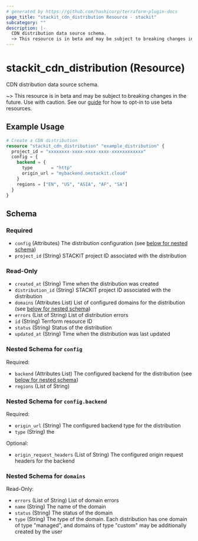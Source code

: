 ```yaml
---
# generated by https://github.com/hashicorp/terraform-plugin-docs
page_title: "stackit_cdn_distribution Resource - stackit"
subcategory: ""
description: |-
  CDN distribution data source schema.
  ~> This resource is in beta and may be subject to breaking changes in the future. Use with caution. See our guide https://registry.terraform.io/providers/stackitcloud/stackit/latest/docs/guides/opting_into_beta_resources for how to opt-in to use beta resources.
---
```


# stackit_cdn_distribution (Resource)

CDN distribution data source schema.

~> This resource is in beta and may be subject to breaking changes in the future. Use with caution. See our [guide](https://registry.terraform.io/providers/stackitcloud/stackit/latest/docs/guides/opting_into_beta_resources) for how to opt-in to use beta resources.

## Example Usage

```terraform
# Create a CDN distribution
resource "stackit_cdn_distribution" "example_distribution" {
  project_id = "xxxxxxxx-xxxx-xxxx-xxxx-xxxxxxxxxxxx"
  config = {
    backend = {
      type       = "http"
      origin_url = "mybackend.onstackit.cloud"
    }
    regions = ["EN", "US", "ASIA", "AF", "SA"]
  }
}
```

<!-- schema generated by tfplugindocs -->
## Schema

### Required

- `config` (Attributes) The distribution configuration (see [below for nested schema](#nestedatt--config))
- `project_id` (String) STACKIT project ID associated with the distribution

### Read-Only

- `created_at` (String) Time when the distribution was created
- `distribution_id` (String) STACKIT project ID associated with the distribution
- `domains` (Attributes List) List of configured domains for the distribution (see [below for nested schema](#nestedatt--domains))
- `errors` (List of String) List of distribution errors
- `id` (String) Terrform resource ID
- `status` (String) Status of the distribution
- `updated_at` (String) Time when the distribution was last updated

<a id="nestedatt--config"></a>
### Nested Schema for `config`

Required:

- `backend` (Attributes List) The configured backend for the distribution (see [below for nested schema](#nestedatt--config--backend))
- `regions` (List of String)

<a id="nestedatt--config--backend"></a>
### Nested Schema for `config.backend`

Required:

- `origin_url` (String) The configured backend type for the distribution
- `type` (String) the

Optional:

- `origin_request_headers` (List of String) The configured origin request headers for the backend



<a id="nestedatt--domains"></a>
### Nested Schema for `domains`

Read-Only:

- `errors` (List of String) List of domain errors
- `name` (String) The name of the domain
- `status` (String) The status of the domain
- `type` (String) The type of the domain. Each distribution has one domain of type "managed", and domains of type "custom" may be additionally created by the user
